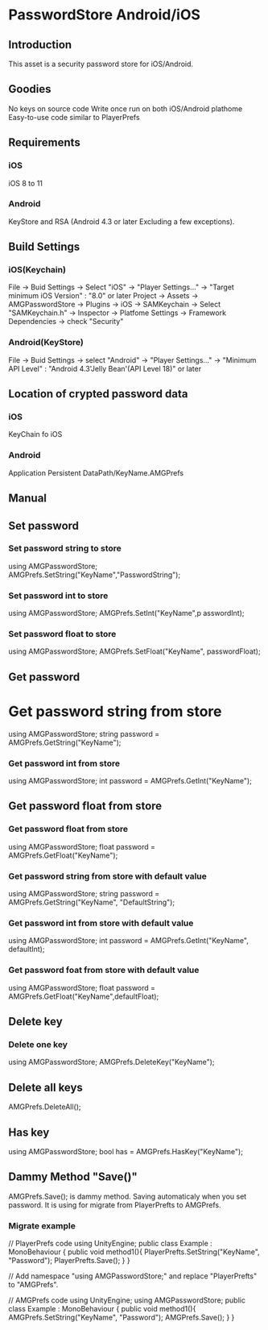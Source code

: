 # PasswordStore Android/iOS

## Introduction
This asset is a security password store for iOS/Android.
## Goodies
No keys on source code
Write once run on both iOS/Android plathome
Easy-to-use code similar to PlayerPrefs

## Requirements
### iOS
iOS 8 to 11
### Android
KeyStore and RSA (Android 4.3 or later Excluding a few exceptions).

## Build Settings
### iOS(Keychain)
File -> Buid Settings -> Select "iOS" -> "Player Settings..." -> "Target minimum iOS Version" : "8.0" or later
Project -> Assets -> AMGPasswordStore -> Plugins -> iOS -> SAMKeychain -> Select "SAMKeychain.h" -> Inspector  -> Platfome Settings -> Framework Dependencies -> check "Security"

### Android(KeyStore)
File -> Buid Settings -> select "Android" -> "Player Settings..." -> "Minimum API Level" : "Android 4.3'Jelly Bean'(API Level 18)" or later 

## Location of crypted password data
### iOS
KeyChain fo iOS
### Android
Application Persistent DataPath/KeyName.AMGPrefs

## Manual
## Set password
### Set password string to store
using AMGPasswordStore;
AMGPrefs.SetString("KeyName","PasswordString");

### Set password int to store
using AMGPasswordStore;
AMGPrefs.SetInt("KeyName",p asswordInt);

### Set password float to store
using AMGPasswordStore;
AMGPrefs.SetFloat("KeyName", passwordFloat);

## Get password
# Get password string from store
using AMGPasswordStore;
string password = AMGPrefs.GetString("KeyName");

### Get password int from store
using AMGPasswordStore;
int password = AMGPrefs.GetInt("KeyName");

## Get password float from store
### Get password float from store
using AMGPasswordStore;
float password = AMGPrefs.GetFloat("KeyName");

### Get password string from store with default value
using AMGPasswordStore;
string password = AMGPrefs.GetString("KeyName", "DefaultString");

### Get password int from store with default value
using AMGPasswordStore;
int password = AMGPrefs.GetInt("KeyName", defaultInt);

### Get password foat from store with default value
using AMGPasswordStore;
float password = AMGPrefs.GetFloat("KeyName",defaultFloat);

## Delete key
### Delete one key
using AMGPasswordStore;
AMGPrefs.DeleteKey("KeyName");

## Delete all keys
AMGPrefs.DeleteAll();

## Has key
using AMGPasswordStore;
bool has = AMGPrefs.HasKey("KeyName");

## Dammy Method "Save()"
AMGPrefs.Save(); is dammy method.
Saving automaticaly when you set password.
It is using for migrate from PlayerPrefts to AMGPrefs.

### Migrate example
// PlayerPrefs code
using UnityEngine;
public class Example : MonoBehaviour {
    public void method1(){
        PlayerPrefts.SetString("KeyName", "Password");
        PlayerPrefts.Save();
    }
}

// Add namespace "using AMGPasswordStore;" and replace "PlayerPrefts" to "AMGPrefs".

// AMGPrefs code
using UnityEngine;
using AMGPasswordStore;
public class Example : MonoBehaviour {
    public void method1(){
        AMGPrefs.SetString("KeyName", "Password");
        AMGPrefs.Save();
    }
}

